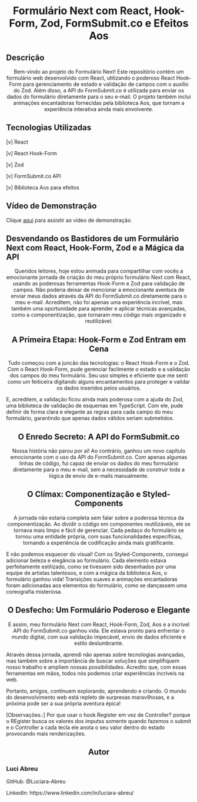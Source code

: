 <h1 align="center">Formulário Next com React, Hook-Form, Zod, FormSubmit.co e Efeitos Aos</h1>
<h2>Descrição</h2>
<p align="center"> Bem-vindo ao projeto do Formulário Next! Este repositório contém um formulário web desenvolvido com React, utilizando o poderoso React Hook-Form para gerenciamento de estado e validação de campos com o auxílio do Zod. Além disso, a API do FormSubmit.co é utilizada para enviar os dados do formulário diretamente para o seu e-mail. O projeto também inclui animações encantadoras fornecidas pela biblioteca Aos, que tornam a experiência interativa ainda mais envolvente. </p>

<h2>Tecnologias Utilizadas</h2>
<p>[v] React </p>
<p>[v] React Hook-Form</p>
<p>[v] Zod</p>
<p>[v] FormSubmit.co API</p>
<p>[v] Biblioteca Aos para efeitos</p>



## Vídeo de Demonstração

Clique [aqui](https://github.com/Luciara-Abreu/Form-Contact-hookForm/assets/36546342/b2c862b0-43df-4ba8-afe6-0622f07690fa) para assistir ao vídeo de demonstração.


<h2>Desvendando os Bastidores de um Formulário Next com React, Hook-Form, Zod e a Mágica da API</h2>

<p align="center"> Queridos leitores, hoje estou animada para compartilhar com vocês a emocionante jornada de criação do meu próprio formulário Next com React, usando as poderosas ferramentas Hook-Form e Zod para validação de campos. Não poderia deixar de mencionar a emocionante aventura de enviar meus dados através da API do FormSubmit.co diretamente para o meu e-mail. Acreditem, não foi apenas uma experiência incrível, mas também uma oportunidade para aprender e aplicar técnicas avançadas, como a componentização, que tornaram meu código mais organizado e reutilizável.  </p>


<h2 align="center">A Primeira Etapa: Hook-Form e Zod Entram em Cena</h2>
<p align="center"> Tudo começou com a juncão das tecnologias: o React Hook-Form e o Zod. Com o React Hook-Form, pude gerenciar facilmente o estado e a validação dos campos do meu formulário. Seu uso simples e eficiente que me senti como um feiticeira digitando alguns encantamentos para proteger e validar os dados inseridos pelos usuários.

E, acreditem, a validação ficou ainda mais poderosa com a ajuda do Zod, uma biblioteca de validação de esquemas em TypeScript. Com ele, pude definir de forma clara e elegante as regras para cada campo do meu formulário, garantindo que apenas dados válidos seriam submetidos. </p>


<h2 align="center">O Enredo Secreto: A API do FormSubmit.co</h2>
<p align="center"> Nossa história não parou por aí! Ao contrário, ganhou um novo capítulo emocionante com o uso da API do FormSubmit.co. Com apenas algumas linhas de código, fui capaz de enviar os dados do meu formulário diretamente para o meu e-mail, sem a necessidade de construir toda a lógica de envio de e-mails manualmente.</p>

<h2 align="center">O Clímax: Componentização e Styled-Components</h2>
<p align="center"> A jornada não estaria completa sem falar sobre a poderosa técnica da componentização. Ao dividir o código em componentes reutilizáveis, ele se tornava mais limpo e fácil de gerenciar. Cada pedaço do formulário se tornou uma entidade própria, com suas funcionalidades específicas, tornando a experiência de codificação ainda mais gratificante.

E não podemos esquecer do visual! Com os Styled-Components, consegui adicionar beleza e elegância ao formulário. Cada elemento estava perfeitamente estilizado, como se tivessem sido desenhados por uma equipe de artistas talentosos, e com a mágica da biblioteca Aos, o formulário ganhou vida! Transições suaves e animações encantadoras foram adicionadas aos elementos do formulário, como se dançassem uma coreografia misteriosa. </p>


<h2 align="center">O Desfecho: Um Formulário Poderoso e Elegante</h2>
<p align="center"> E assim, meu formulário Next com React, Hook-Form, Zod, Aos e a incrível API do FormSubmit.co ganhou vida. Ele estava pronto para enfrentar o mundo digital, com sua validação impecável, envio de dados eficiente e estilo deslumbrante.

Através dessa jornada, aprendi não apenas sobre tecnologias avançadas, mas também sobre a importância de buscar soluções que simplifiquem nosso trabalho e ampliem nossas possibilidades. Acredito que, com essas ferramentas em mãos, todos nós podemos criar experiências incríveis na web.

Portanto, amigos, continuem explorando, aprendendo e criando. O mundo do desenvolvimento web está repleto de surpresas maravilhosas, e a próxima pode ser a sua própria aventura épica!  </p>




[Observações.:] Por que usar o hook Register em vez de Controller? 
porque o REgister busca os valores dos imputss somente quando fazemos o submit
e o Controller a cada tecla ele anota o seu valor dentro do estado provocando mais renderizações.

<h2 align="center">Autor</h2>
<h3>Luci Abreu</h3>
<p>GitHub: @Luciara-Abreu</p>
<p>LinkedIn: https://www.linkedin.com/in/luciara-abreu/</p>